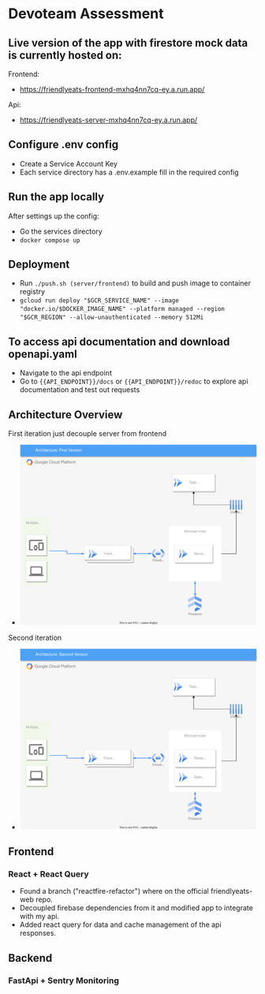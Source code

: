 # Devoteam Assessment 

## Live version of the app with firestore mock data is currently hosted on:

Frontend: 
- https://friendlyeats-frontend-mxhq4nn7cq-ey.a.run.app/


Api:
- https://friendlyeats-server-mxhq4nn7cq-ey.a.run.app/

## Configure .env config
- Create a Service Account Key
- Each service directory has a .env.example fill in the required config

## Run the app locally
After settings up the config:

- Go the services directory
- `docker compose up`


## Deployment
- Run `./push.sh (server/frontend)` to build and push image to container registry
- `gcloud run deploy "$GCR_SERVICE_NAME" --image "docker.io/$DOCKER_IMAGE_NAME" --platform managed --region "$GCR_REGION" --allow-unauthenticated --memory 512Mi`


## To access api documentation and download openapi.yaml

- Navigate to the api endpoint
- Go to `{{API_ENDPOINT}}/docs` or `{{API_ENDPOINT}}/redoc` to explore api documentation and test out requests



## Architecture Overview
First iteration just decouple server from frontend

- ![First Version](/Architectures/ArchitectureV1.svg)

Second iteration

- ![Second Version](/Architectures/ArchitectureV2.svg)


## Frontend
### React + React Query
- Found a branch ("reactfire-refactor") where on the official friendlyeats-web repo.
- Decoupled firebase dependencies from it and modified app to integrate with my api.
- Added react query for data and cache management of the api responses.


## Backend

### FastApi + Sentry Monitoring
